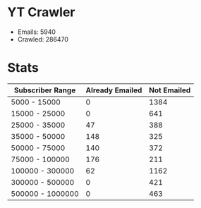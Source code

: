 # YT Crawler
- Emails: 5940
- Crawled: 286470

# Stats
| Subscriber Range  | Already Emailed | Not Emailed |
|-------|-------|-------|
| 5000 - 15000 | 0 | 1384 |
| 15000 - 25000 | 0 | 641 |
| 25000 - 35000 | 47 | 388 |
| 35000 - 50000 | 148 | 325 |
| 50000 - 75000 | 140 | 372 |
| 75000 - 100000 | 176 | 211 |
| 100000 - 300000 | 62 | 1162 |
| 300000 - 500000 | 0 | 421 |
| 500000 - 1000000 | 0 | 463 |
